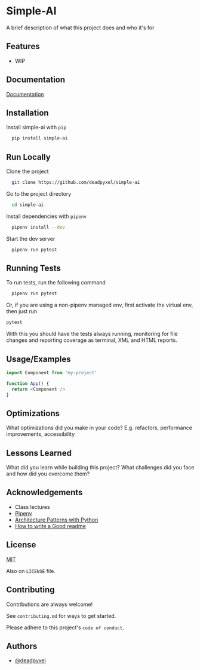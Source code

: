 
# Simple-AI

A brief description of what this project does and who it's for


## Features

- WIP


## Documentation

[Documentation](https://wip.com)


## Installation

Install simple-ai with `pip`

```bash
  pip install simple-ai
```
    
## Run Locally

Clone the project

```bash
  git clone https://github.com/deadpyxel/simple-ai
```

Go to the project directory

```bash
  cd simple-ai
```

Install dependencies with `pipenv`

```bash
  pipenv install --dev
```

Start the dev server

```bash
  pipenv run pytest
```


## Running Tests

To run tests, run the following command

```bash
  pipenv run pytest
```

Or, if you are using a non-pipenv managed env, first activate the virtual env, then just run

```bash
pytest
```

With this you should have the tests always running, monitoring for file changes and reporting coverage as terminal, XML and HTML reports.


## Usage/Examples

```javascript
import Component from 'my-project'

function App() {
  return <Component />
}
```


## Optimizations

What optimizations did you make in your code? E.g. refactors, performance improvements, accessibility


## Lessons Learned

What did you learn while building this project? What challenges did you face and how did you overcome them?


## Acknowledgements

 - Class lectures
 - [Pipenv](https://pipenv.pypa.io/en/latest/)
 - [Architecture Patterns with Python](https://www.cosmicpython.com/)
 - [How to write a Good readme](https://bulldogjob.com/news/449-how-to-write-a-good-readme-for-your-github-project)

## License

[MIT](https://choosealicense.com/licenses/mit/)

Also on `LICENSE` file.


## Contributing

Contributions are always welcome!

See `contributing.md` for ways to get started.

Please adhere to this project's `code of conduct`.


## Authors

- [@deadpyxel](https://www.github.com/deadpyxel)

